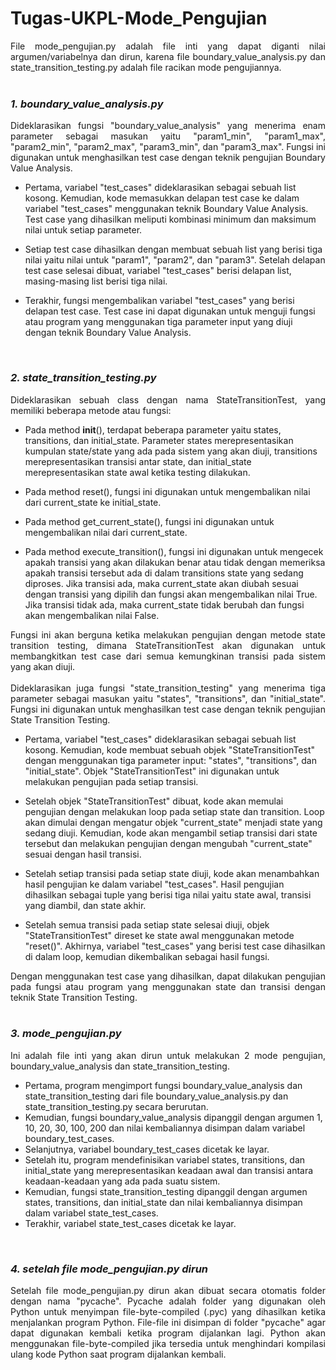 # Tugas-UKPL-Mode_Pengujian

<div style="text-align: justify">
    File mode_pengujian.py adalah file inti yang dapat diganti nilai argumen/variabelnya dan dirun, karena file boundary_value_analysis.py dan state_transition_testing.py adalah file racikan mode pengujiannya.
</div>
<br />

### ***1. boundary_value_analysis.py***
<div style="text-align: justify">
    Dideklarasikan fungsi "boundary_value_analysis" yang menerima enam parameter sebagai masukan yaitu "param1_min", "param1_max", "param2_min", "param2_max", "param3_min", dan "param3_max". Fungsi ini digunakan untuk menghasilkan test case dengan teknik pengujian Boundary Value Analysis.
</div>

- Pertama, variabel "test_cases" dideklarasikan sebagai sebuah list kosong. Kemudian, kode memasukkan delapan test case ke dalam variabel "test_cases" menggunakan teknik Boundary Value Analysis. Test case yang dihasilkan meliputi kombinasi minimum dan maksimum nilai untuk setiap parameter.

- Setiap test case dihasilkan dengan membuat sebuah list yang berisi tiga nilai yaitu nilai untuk "param1", "param2", dan "param3". Setelah delapan test case selesai dibuat, variabel "test_cases" berisi delapan list, masing-masing list berisi tiga nilai.

- Terakhir, fungsi mengembalikan variabel "test_cases" yang berisi delapan test case. Test case ini dapat digunakan untuk menguji fungsi atau program yang menggunakan tiga parameter input yang diuji dengan teknik Boundary Value Analysis.
<br />

### ***2. state_transition_testing.py***
<div style="text-align: justify">
    Dideklarasikan sebuah class dengan nama StateTransitionTest, yang memiliki beberapa metode atau fungsi:
</div>

- Pada method __init__(), terdapat beberapa parameter yaitu states, transitions, dan initial_state. Parameter states merepresentasikan kumpulan state/state yang ada pada sistem yang akan diuji, transitions merepresentasikan transisi antar state, dan initial_state merepresentasikan state awal ketika testing dilakukan.

- Pada method reset(), fungsi ini digunakan untuk mengembalikan nilai dari current_state ke initial_state.

- Pada method get_current_state(), fungsi ini digunakan untuk mengembalikan nilai dari current_state.

- Pada method execute_transition(), fungsi ini digunakan untuk mengecek apakah transisi yang akan dilakukan benar atau tidak dengan memeriksa apakah transisi tersebut ada di dalam transitions state yang sedang diproses. Jika transisi ada, maka current_state akan diubah sesuai dengan transisi yang dipilih dan fungsi akan mengembalikan nilai True. Jika transisi tidak ada, maka current_state tidak berubah dan fungsi akan mengembalikan nilai False.

<div style="text-align: justify">
    Fungsi ini akan berguna ketika melakukan pengujian dengan metode state transition testing, dimana StateTransitionTest akan digunakan untuk membangkitkan test case dari semua kemungkinan transisi pada sistem yang akan diuji.
</div>
<br />
<div style="text-align: justify">
    Dideklarasikan juga fungsi "state_transition_testing" yang menerima tiga parameter sebagai masukan yaitu "states", "transitions", dan "initial_state". Fungsi ini digunakan untuk menghasilkan test case dengan teknik pengujian State Transition Testing.
</div>

- Pertama, variabel "test_cases" dideklarasikan sebagai sebuah list kosong. Kemudian, kode membuat sebuah objek "StateTransitionTest" dengan menggunakan tiga parameter input: "states", "transitions", dan "initial_state". Objek "StateTransitionTest" ini digunakan untuk melakukan pengujian pada setiap transisi.

- Setelah objek "StateTransitionTest" dibuat, kode akan memulai pengujian dengan melakukan loop pada setiap state dan transition. Loop akan dimulai dengan mengatur objek "current_state" menjadi state yang sedang diuji. Kemudian, kode akan mengambil setiap transisi dari state tersebut dan melakukan pengujian dengan mengubah "current_state" sesuai dengan hasil transisi.

- Setelah setiap transisi pada setiap state diuji, kode akan menambahkan hasil pengujian ke dalam variabel "test_cases". Hasil pengujian dihasilkan sebagai tuple yang berisi tiga nilai yaitu state awal, transisi yang diambil, dan state akhir.

- Setelah semua transisi pada setiap state selesai diuji, objek "StateTransitionTest" direset ke state awal menggunakan metode "reset()". Akhirnya, variabel "test_cases" yang berisi test case dihasilkan di dalam loop, kemudian dikembalikan sebagai hasil fungsi.

<div style="text-align: justify">
    Dengan menggunakan test case yang dihasilkan, dapat dilakukan pengujian pada fungsi atau program yang menggunakan state dan transisi dengan teknik State Transition Testing.
</div>
<br />

### ***3. mode_pengujian.py***
<div style="text-align: justify">
    Ini adalah file inti yang akan dirun untuk melakukan 2 mode pengujian, boundary_value_analysis dan state_transition_testing.
</div>

- Pertama, program mengimport fungsi boundary_value_analysis dan state_transition_testing dari file boundary_value_analysis.py dan state_transition_testing.py secara berurutan.
- Kemudian, fungsi boundary_value_analysis dipanggil dengan argumen 1, 10, 20, 30, 100, 200 dan nilai kembaliannya disimpan dalam variabel boundary_test_cases.
- Selanjutnya, variabel boundary_test_cases dicetak ke layar.
- Setelah itu, program mendefinisikan variabel states, transitions, dan initial_state yang merepresentasikan keadaan awal dan transisi antara keadaan-keadaan yang ada pada suatu sistem.
- Kemudian, fungsi state_transition_testing dipanggil dengan argumen states, transitions, dan initial_state dan nilai kembaliannya disimpan dalam variabel state_test_cases.
- Terakhir, variabel state_test_cases dicetak ke layar.
<br />

### ***4. setelah file mode_pengujian.py dirun***
<div style="text-align: justify">
    Setelah file mode_pengujian.py dirun akan dibuat secara otomatis folder dengan nama "pycache". Pycache adalah folder yang digunakan oleh Python untuk menyimpan file-byte-compiled (.pyc) yang dihasilkan ketika menjalankan program Python. File-file ini disimpan di folder "pycache" agar dapat digunakan kembali ketika program dijalankan lagi. Python akan menggunakan file-byte-compiled jika tersedia untuk menghindari kompilasi ulang kode Python saat program dijalankan kembali.
</div>
